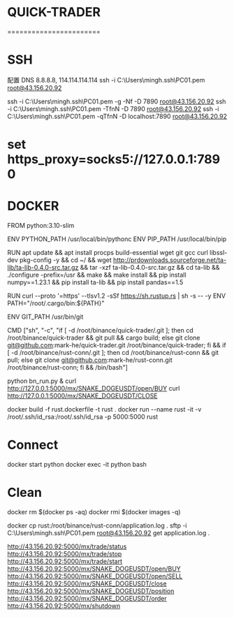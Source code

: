# QUICK-TRADER
=======================
# SSH
配置 DNS 8.8.8.8, 114.114.114.114
ssh -i C:\Users\mingh\.ssh\PC01.pem root@43.156.20.92

ssh -i C:\Users\mingh\.ssh\PC01.pem -g -Nf -D 7890 root@43.156.20.92
ssh -i C:\Users\mingh\.ssh\PC01.pem -TfnN -D 7890 root@43.156.20.92
ssh -i C:\Users\mingh\.ssh\PC01.pem -qTfnN -D localhost:7890 root@43.156.20.92


set https_proxy=socks5://127.0.0.1:7890
=======================
# DOCKER
FROM python:3.10-slim

ENV PYTHON_PATH /usr/local/bin/pythonc
ENV PIP_PATH /usr/local/bin/pip

RUN apt update && apt install procps build-essential wget git gcc curl libssl-dev pkg-config -y && cd ~/ && wget http://prdownloads.sourceforge.net/ta-lib/ta-lib-0.4.0-src.tar.gz && tar -xzf ta-lib-0.4.0-src.tar.gz && cd ta-lib && ./configure -prefix=/usr && make && make install  && pip install numpy==1.23.1 && pip install ta-lib && pip install pandas==1.5

RUN curl --proto '=https' --tlsv1.2 -sSf https://sh.rustup.rs | sh -s -- -y
ENV PATH="/root/.cargo/bin:${PATH}"

ENV GIT_PATH /usr/bin/git

CMD ["sh", "-c", "if [ -d /root/binance/quick-trader/.git ]; then cd /root/binance/quick-trader && git pull && cargo build; else git clone git@github.com:mark-he/quick-trader.git /root/binance/quick-trader; fi && if [ -d /root/binance/rust-conn/.git ]; then cd /root/binance/rust-conn && git pull; else git clone git@github.com:mark-he/rust-conn.git /root/binance/rust-conn; fi && /bin/bash"]

python bn_run.py &
curl http://127.0.0.1:5000/mx/SNAKE_DOGEUSDT/open/BUY
curl http://127.0.0.1:5000/mx/SNAKE_DOGEUSDT/CLOSE

docker build -f rust.dockerfile -t rust .
docker run --name rust -it -v /root/.ssh/id_rsa:/root/.ssh/id_rsa -p 5000:5000 rust

# Connect
docker start python
docker exec -it python bash
# Clean
docker rm $(docker ps -aq)
docker rmi $(docker images -q)


docker cp rust:/root/binance/rust-conn/application.log .
sftp -i C:\Users\mingh\.ssh\PC01.pem root@43.156.20.92
get application.log .

http://43.156.20.92:5000/mx/trade/status
http://43.156.20.92:5000/mx/trade/stop
http://43.156.20.92:5000/mx/trade/start
http://43.156.20.92:5000/mx/SNAKE_DOGEUSDT/open/BUY
http://43.156.20.92:5000/mx/SNAKE_DOGEUSDT/open/SELL
http://43.156.20.92:5000/mx/SNAKE_DOGEUSDT/close
http://43.156.20.92:5000/mx/SNAKE_DOGEUSDT/position
http://43.156.20.92:5000/mx/SNAKE_DOGEUSDT/order
http://43.156.20.92:5000/mx/shutdown